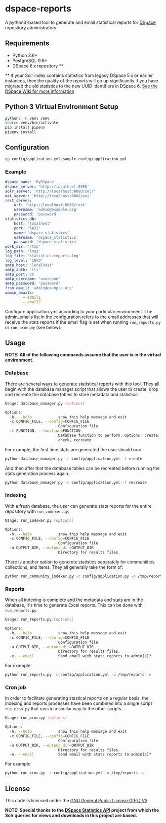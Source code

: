 # dspace-reports

A python3-based tool to generate and email statistical reports for [DSpace](https://github.com/DSpace/DSpace) repository administrators.

## Requirements

- Python 3.6+
- PostgreSQL 9.6+
- DSpace 6.x repository **

** If your Solr index contains statistics from legacy DSpace 5.x or earlier instances, then the quality of the reports will go up significantly if you have migrated the old statistics to the new UUID identifiers in DSpace 6. [See the DSpace Wiki for more information](https://wiki.lyrasis.org/display/DSDOC6x/SOLR+Statistics+Maintenance#SOLRStatisticsMaintenance-UpgradeLegacyDSpaceObjectIdentifiers(pre-6xstatistics)toDSpace6xUUIDIdentifiers)

## Python 3 Virtual Environment Setup

```bash
python3 -m venv venv
source venv/bin/activate
pip install pipenv
pipenv install
```

## Configuration

```bash
cp config/application.yml.sample config/application.yml
```

### Example

```yaml
dspace_name: 'MyDSpace'
dspace_server: 'http://localhost:8080'
solr_server: 'http://localhost:8080/solr'
oai_server: 'http://localhost:8080/oai'
rest_server: 
    url: 'http://localhost:8080/rest'
    username: 'admin@example.org'
    password: 'password'
statistics_db:
    host: 'localhost'
    port: '5432'
    name: 'dspace_statistics'
    username: 'dspace_statistics'
    password: 'dspace_statistics'
work_dir: '/tmp'
log_path: 'logs'
log_file: 'statistics-reports.log'
log_level: 'INFO'
smtp_host: 'localhost'
smtp_auth: 'tls'
smtp_port: 25
smtp_username: 'username'
smtp_password: 'password'
from_email: 'admin@example.org'
admin_emails:
        - email1
        - email2
```

Configure application.yml according to your particular environment. The admin_emails list in the configuration refers to the email addresses that will receive the stats reports if the email flag is set when running `run_reports.py` or `run_cron.py` (see below).

## Usage

**NOTE: All of the following commands assume that the user is in the virtual environment.**

### Database

There are several ways to generate statistical reports with this tool. They all begin with the database manager script that allows the user to create, drop and recreate the database tables to store metadata and statistics.

```bash
Usage: database_manager.py [options]

Options:
  -h, --help            show this help message and exit
  -c CONFIG_FILE, --config=CONFIG_FILE
                        Configuration file
  -f FUNCTION, --function=FUNCTION
                        Database function to perform. Options: create, drop,
                        check, recreate
```

For example, the first time stats are generated the user should run:

```bash
python database_manager.py -c config/application.yml -f create
```

And then after that the database tables can be recreated before running the stats generation process again.

```bash
python database_manager.py -c config/application.yml -f recreate
```

### Indexing

With a fresh database, the user can generate stats reports for the entire repository with `run_indexer.py`.

```bash
Usage: run_indexer.py [options]

Options:
  -h, --help            show this help message and exit
  -c CONFIG_FILE, --config=CONFIG_FILE
                        Configuration file
  -o OUTPUT_DIR, --output_dir=OUTPUT_DIR
                        Directory for results files.
```

There is another option to generate statistics separately for communiities, collections, and items. They all generally take the form of:

```bash
python run_community_indexer.py -c config/application.py -o /tmp/reports
```

### Reports

When all indexing is complete and the metadata and stats are in the database, it's time to generate Excel reports. This can be done with `run_reports.py`.

```bash
Usage: run_reports.py [options]

Options:
  -h, --help            show this help message and exit
  -c CONFIG_FILE, --config=CONFIG_FILE
                        Configuration file
  -o OUTPUT_DIR, --output_dir=OUTPUT_DIR
                        Directory for results files.
  -e, --email           Send email with stats reports to admin(s)?
```

For example:

```bash
python run_reports.py -c config/application.yml -o /tmp/reports -e  
```

### Cron job

In order to facilitate generating stastical reports on a regular basis, the indexing and reports processes have been combined into a single script `run_cron.py` that runs in a similar way to the other scripts.

```bash
Usage: run_cron.py [options]

Options:
  -h, --help            show this help message and exit
  -c CONFIG_FILE, --config=CONFIG_FILE
                        Configuration file
  -o OUTPUT_DIR, --output_dir=OUTPUT_DIR
                        Directory for results files.
  -e, --email           Send email with stats reports to admin(s)?
```

For example:

```bash
python run_cron.py -c config/application.yml -o /tmp/reports -e  
```

## License

This code is licensed under the [GNU General Public License (GPL) V3](https://www.gnu.org/licenses/gpl-3.0.en.html).

**NOTE: Special thanks to the [DSpace Statistics API](https://github.com/ilri/dspace-statistics-api) project from which the Solr queries for views and downloads in this project are based.**
